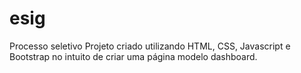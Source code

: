 # esig
Processo seletivo
Projeto criado utilizando HTML, CSS, Javascript e Bootstrap no intuito de criar uma página modelo dashboard.
